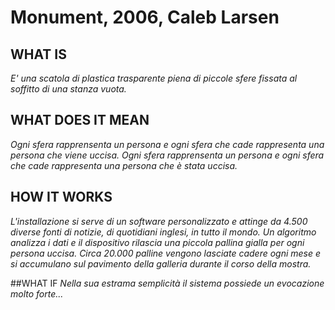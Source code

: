 # Monument, 2006, Caleb Larsen

## WHAT IS
*E' una scatola di plastica trasparente piena di piccole sfere fissata al soffitto di una stanza vuota.*
  
## WHAT DOES IT MEAN
*Ogni sfera rapprensenta un persona e ogni sfera che cade rappresenta una persona che viene uccisa.*
*Ogni sfera rapprensenta un persona e ogni sfera che cade rappresenta una persona che è stata uccisa.*
  
## HOW IT WORKS
*L'installazione si serve di un software personalizzato e attinge da 4.500 diverse fonti di notizie, di quotidiani inglesi, in tutto il mondo. Un algoritmo analizza i dati e il dispositivo rilascia una piccola pallina gialla per ogni persona uccisa. Circa 20.000 palline vengono lasciate cadere ogni mese e si accumulano sul pavimento della galleria durante il corso della mostra.*
  
##WHAT IF
*Nella sua estrama semplicità il sistema possiede un evocazione molto forte...*
